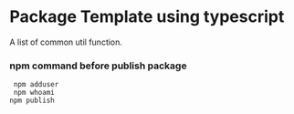 # Package Template using typescript

A list of common util function.

### npm command before publish package

` npm adduser` <br>
` npm whoami` <br>
`npm publish`<br>
